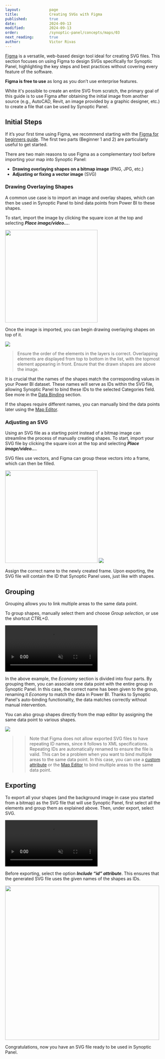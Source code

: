 ```yaml
---
layout:             page
title:              Creating SVGs with Figma
published:          true
date:               2024-09-13
modified:           2024-09-13
order:              /synoptic-panel/concepts/maps/03
next_reading:       true
author:             Victor Rivas
---
```

[Figma](https://www.figma.com/) is a versatile, web-based design tool ideal for creating SVG files. This section focuses on using Figma to design SVGs specifically for Synoptic Panel, highlighting the key steps and best practices without covering every feature of the software.

**Figma is free to use** as long as you don’t use enterprise features.

White it's possible to create an entire SVG from scratch, the primary goal of this guide is to use Figma after obtaining the initial image from another source (e.g., AutoCAD, Revit, an image provided by a graphic designer, etc.) to create a file that can be used by Synoptic Panel. 


## Initial Steps

If it’s your first time using Figma, we recommend starting with the [Figma for beginners guide](https://help.figma.com/hc/en-us/sections/4405269443991-Figma-for-beginners-4-parts). The first two parts (Beginner 1 and 2) are particularly useful to get started.

There are two main reasons to use Figma as a complementary tool before importing your map into Synoptic Panel:

- **Drawing overlaying shapes on a bitmap image** (PNG, JPG, etc.)
- **Adjusting or fixing a vector image** (SVG)

### Drawing Overlaying Shapes

A common use case is to import an image and overlay shapes, which can then be used in Synoptic Panel to bind data points from Power BI to these shapes.

To start, import the image by clicking the square icon at the top and selecting ***Place image/video...***.

<img src="images/figma-place-image.png" width="300">

Once the image is imported, you can begin drawing overlaying shapes on top of it.

<img src="images/figma-shapes.png">

> Ensure the order of the elements in the layers is correct. Overlapping elements are displayed from top to bottom in the list, with the topmost element appearing in front. Ensure that the drawn shapes are above the image.

It is crucial that the names of the shapes match the corresponding values in your Power BI dataset. These names will serve as IDs within the SVG file, allowing Synoptic Panel to bind these IDs to the selected Categories field. See more in the [Data Binding](../data-binding) section.

If the shapes require different names, you can manually bind the data points later using the [Map Editor](../../features/map-editor.md).


### Adjusting an SVG

Using an SVG file as a starting point instead of a bitmap image can streamline the process of manually creating shapes.
To start, import your SVG file by clicking the square icon at the top and selecting ***Place image/video...***.

SVG files use vectors, and Figma can group these vectors into a frame, which can then be filled.

<img src="images/figma-frame-selection.png" width="300">

<img src="images/figma-frame-fill.png" class="naked">

Assign the correct name to the newly created frame. Upon exporting, the SVG file will contain the ID that Synoptic Panel uses, just like with shapes.

## Grouping

Grouping allows you to link multiple areas to the same data point.

To group shapes, manually select them and choose *Group selection*, or use the shortcut *CTRL+G*.

<video src="images/figma-group.mp4" autoplay loop muted></video>

In the above example, the *Economy* section is divided into four parts. By grouping them, you can associate one data point with the entire group in Synoptic Panel. In this case, the correct name has been given to the group, renaming it *Economy* to match the data in Power BI. Thanks to Synoptic Panel's auto-binding functionality, the data matches correctly without manual intervention.

You can also group shapes directly from the map editor by assigning the same data point to various shapes.

<img src="images/editor-grouping.png" class="naked">

>> Note that Figma does not allow exported SVG files to have repeating ID names, since it follows to XML specifications. Repeating IDs are automatically renamed to ensure the file is valid. This can be a problem when you want to bind multiple areas to the same data point. In this case, you can use a [custom attribute](svg-format.md#custom-attributes) or the [Map Editor](../../features/map-editor.md) to bind multiple areas to the same data point.
    

## Exporting
To export all your shapes (and the background image in case you started from a bitmap) as the SVG file that will use Synoptic Panel, first select all the elements and group them as explained above. Then, under export, select SVG.

<video src="images/figma-export-elements.mp4" autoplay loop muted></video>

Before exporting, select the option ***Include “id” attribute***. This ensures that the generated SVG file uses the given names of the shapes as IDs.

<img src="images/figma-export.png" width="500" class="naked">

Congratulations, now you have an SVG file ready to be used in Synoptic Panel.